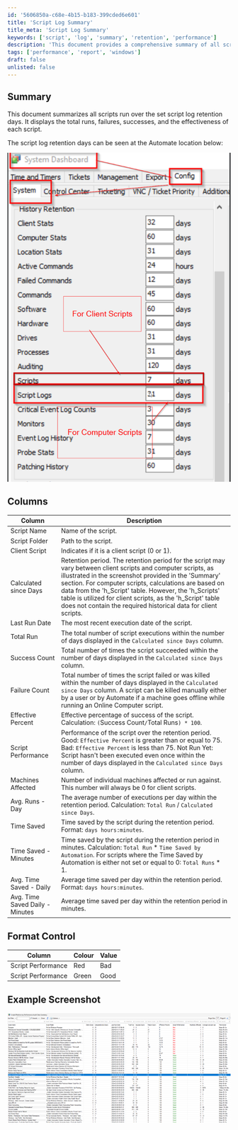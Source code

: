 ```yaml
---
id: '5606850a-c68e-4b15-b183-399cded6e601'
title: 'Script Log Summary'
title_meta: 'Script Log Summary'
keywords: ['script', 'log', 'summary', 'retention', 'performance']
description: 'This document provides a comprehensive summary of all scripts executed over the specified log retention days, detailing total runs, failures, successes, and the overall effectiveness of each script. It includes information on script performance metrics and visual examples for clarity.'
tags: ['performance', 'report', 'windows']
draft: false
unlisted: false
---
```


## Summary

This document summarizes all scripts run over the set script log retention days. It displays the total runs, failures, successes, and the effectiveness of each script.

The script log retention days can be seen at the Automate location below:

![Script Log Retention Days](../../../static/img/Script-Effectiveness-Performance-Audit/image_1.png)

## Columns

| Column                   | Description                                                                                                                                                                                                                                                                                                                                                                      |
|--------------------------|----------------------------------------------------------------------------------------------------------------------------------------------------------------------------------------------------------------------------------------------------------------------------------------------------------------------------------------------------------------------------------|
| Script Name              | Name of the script.                                                                                                                                                                                                                                                                                                                                                              |
| Script Folder            | Path to the script.                                                                                                                                                                                                                                                                                                                                                               |
| Client Script            | Indicates if it is a client script (0 or 1).                                                                                                                                                                                                                                                                                                                                     |
| Calculated since Days    | Retention period. The retention period for the script may vary between client scripts and computer scripts, as illustrated in the screenshot provided in the 'Summary' section. For computer scripts, calculations are based on data from the 'h_Script' table. However, the 'h_Scripts' table is utilized for client scripts, as the 'h_Script' table does not contain the required historical data for client scripts. |
| Last Run Date            | The most recent execution date of the script.                                                                                                                                                                                                                                                                                                                                    |
| Total Run                | The total number of script executions within the number of days displayed in the `Calculated since Days` column.                                                                                                                                                                                                                                                             |
| Success Count            | Total number of times the script succeeded within the number of days displayed in the `Calculated since Days` column.                                                                                                                                                                                                                                                          |
| Failure Count            | Total number of times the script failed or was killed within the number of days displayed in the `Calculated since Days` column. A script can be killed manually either by a user or by Automate if a machine goes offline while running an Online Computer script.                                                                                                  |
| Effective Percent        | Effective percentage of success of the script. Calculation: `(`Success Count` / `Total Runs`) * 100`.                                                                                                                                                                                                                                                                             |
| Script Performance        | Performance of the script over the retention period. Good: `Effective Percent` is greater than or equal to 75. Bad: `Effective Percent` is less than 75. Not Run Yet: Script hasn't been executed even once within the number of days displayed in the `Calculated since Days` column.                                                                                                   |
| Machines Affected        | Number of individual machines affected or run against. This number will always be 0 for client scripts.                                                                                                                                                                                                                                                                         |
| Avg. Runs - Day         | The average number of executions per day within the retention period. Calculation: `Total Run` / `Calculated since Days`.                                                                                                                                                                                                                                                         |
| Time Saved               | Time saved by the script during the retention period. Format: `days hours:minutes`.                                                                                                                                                                                                                                                                                             |
| Time Saved - Minutes     | Time saved by the script during the retention period in minutes. Calculation: `Total Run` * `Time Saved by Automation`. For scripts where the Time Saved by Automation is either not set or equal to 0: `Total Runs` * 1.                                                                                                                                                     |
| Avg. Time Saved - Daily  | Average time saved per day within the retention period. Format: `days hours:minutes`.                                                                                                                                                                                                                                                                                         |
| Avg. Time Saved Daily - Minutes | Average time saved per day within the retention period in minutes.                                                                                                                                                                                                                                                                                                       |

## Format Control

| Column                   | Colour | Value |
|--------------------------|--------|-------|
| Script Performance        | Red    | Bad   |
| Script Performance        | Green  | Good  |

## Example Screenshot

![Example Screenshot](../../../static/img/Script-Effectiveness-Performance-Audit/image_2.png)
